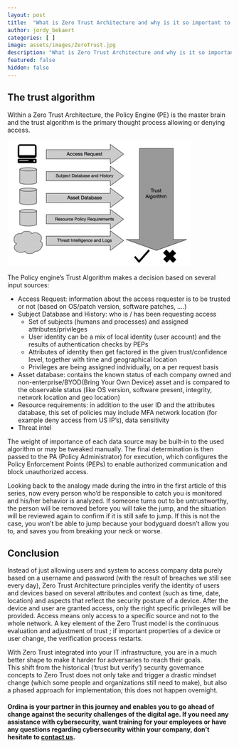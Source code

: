 ```yaml
---
layout: post
title:  "What is Zero Trust Architecture and why is it so important to understand? Part 4"
author: jordy_bekaert
categories: [ ]
image: assets/images/ZeroTrust.jpg
description: "What is Zero Trust Architecture and why is it so important to understand? Part 4"
featured: false
hidden: false
---
```


## The trust algorithm
Within a Zero Trust Architecture, the Policy Engine (PE) is the master brain and the trust algorithm is the primary thought process allowing or denying access.

![Trust_Algorithm](..\assets\images\Posts\ZeroTrust\P4.png)

The Policy engine’s Trust Algorithm makes a decision based on several input sources: 

- Access Request: information about the access requester is to be trusted or not (based on  OS/patch version, software patches, ….)
- Subject Database and History: who is / has been requesting access
  - Set of subjects (humans and processes) and assigned attributes/privileges
  - User identity can be a mix of local identity (user account) and the results of authentication checks by PEPs
  - Attributes of identity then get factored in the given trust/confidence level, together with time and geographical location
  - Privileges are being assigned individually, on a per request basis
- Asset database: contains the known status of each company owned and non-enterprise/BYOD(Bring Your Own Device) asset and is compared to the observable status (like OS version, software present, integrity, network location and geo location)
- Resource requirements: in addition to the user ID and the attributes database, this set of policies may include MFA network location (for example deny access from US IP’s), data sensitivity
- Threat intel

The weight of importance of each data source may be built-in to the used algorithm or may be tweaked manually. The final determination is then passed to the PA (Policy Administrator) for execution, which configures the Policy Enforcement Points (PEPs) to enable authorized communication and block unauthorized access.

Looking back to the analogy made during the intro in the first article of this series, now every person who’d be responsible to catch you is monitored and his/her behavior is analyzed. If someone turns out to be untrustworthy, the person will be removed before you will take the jump, and the situation will be reviewed again to confirm if it is still safe to jump.
If this is not the case, you won’t be able to jump because your bodyguard doesn’t allow you to, and saves you from breaking your neck or worse.

## Conclusion

Instead of just allowing users and system to access company data purely based on a username and password (with the result of breaches we still see every day), Zero Trust Architecture principles verify the identity of users and devices based on several attributes and context (such as time, date, location) and aspects that reflect the security posture of a device. After the device and user are granted access, only the right specific privileges will be provided. Access means only access to a specific source and not to the whole network. A key element of the Zero Trust model is the continuous evaluation and adjustment of trust ; if important properties of a device or user change, the verification process restarts.

With Zero Trust integrated into your IT infrastructure, you are in a much better shape to make it harder for adversaries to reach their goals.   
This shift from the historical (‘trust but verify’) security governance concepts to Zero Trust does not only take and trigger a drastic mindset change (which some people and organizations still need to make), but also a phased approach for implementation; this does not happen overnight.

#### Ordina is your partner in this journey and enables you to go ahead of change against the security challenges of the digital age. If you need any assistance with cybersecurity, want training for your employees or have any questions regarding cybersecurity within your company, don’t hesitate to [contact us](https://www.ordina.be/diensten/security-and-privacy/).